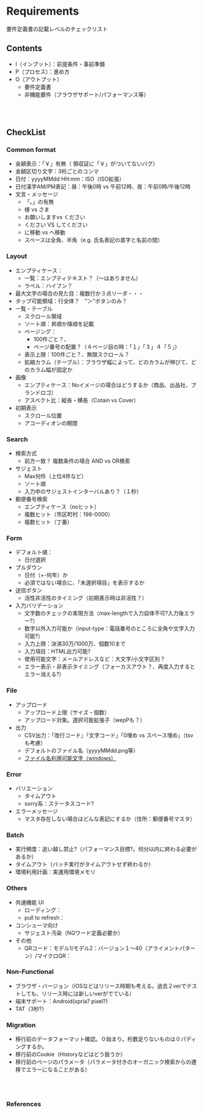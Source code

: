 # Requirements
要件定義書の記載レベルのチェックリスト

## Contents
- I（インプット）：前提条件・事前準備
- P（プロセス）：進め方
- O（アウトプット）
  - 要件定義書
  - 非機能要件（ブラウザサポート/パフォーマンス等）
<br>
<br>

## CheckList

### Common format
- 金額表示：「￥」有無（ 領収証に「￥」がついてないバグ）
- 金額区切り文字：3桁ごとのコンマ
- 日付：yyyyMMdd HH:mm：ISO（ISO拡張）
- 日付漢字AM/PM表記：昼：午後0時 vs 午前12時、夜：午前0時/午後12時
- 文言・メッセージ 
  - 「。」の有無
  - 様 vs さま
  - お願いしますvs ください
  - ください VS してください
  - に移動 vs へ移動
  - スペースは全角、半角（e.g. 氏名表記の苗字と名前の間）

### Layout
- エンプティケース：
  - 一覧：エンプティテキスト？（〜はありません）
  - ラベル：ハイフン？
- 最大文字の場合の見た目：複数行か３点リーダ・・・
- タップ可能領域：行全体？　"＞"ボタンのみ？
- 一覧・テーブル
  - スクロール領域
  - ソート順：昇順か降順を記載
  - ページング：
    - 100件ごと？、
    - ページ番号の配置？（４ページ目の時：「１」「３」４「５」）
  - 表示上限：100件ごと？、無限スクロール？
  - 拡縮カラム（テーブル）：ブラウザ幅によって、どのカラムが伸びて、どのカラム幅が固定か
- 画像
  - エンプティケース：Noイメージの場合はどうするか（商品、出品社、ブランドロゴ）
  - アスペクト比：縦長・横長（Cotain vs Cover）
- 初期表示
  - スクロール位置
  - アコーディオンの開閉

### Search
- 検索方式
  - 前方一致？ 複数条件の場合 AND vs OR検索
- サジェスト
  - Max何件（上位4件など）
  - ソート順
  - 入力中のサジェストインターバルあり？（１秒）
- 郵便番号検索
  - エンプティケース（noヒット）
  - 複数ヒット（市区町村：198-0000）
  - 複数ヒット（丁番）

### Form
- デフォルト値：
  - 日付選択
- プルダウン
  - 日付（+-何年）か
  - 必須ではない場合に、「未選択項目」を表示するか
- 送信ボタン
  - 活性非活性のタイミング（初期表示時は非活性？）
- 入力バリデーション
  - 文字数のチェックの実現方法（max-lengthで入力自体不可?入力後エラー?）
  - 数字以外入力可能か（input-type：電話番号のところに全角や文字入力可能?）
  - 入力上限：決済30万/1000万、個数10まで
  - 入力項目：HTML出力可能?
  - 使用可能文字：メールアドレスなど：大文字/小文字区別？
  - エラー表示・非表示タイミング（フォーカスアウト？、再度入力するとエラー消える?）

### File
- アップロード
  - アップロード上限（サイズ・個数）
  - アップロード対象。選択可能拡張子（wepPも？）
- 出力
  - CSV出力：「改行コード」「文字コード」「0埋め vs スペース埋め」（tsvも考慮）
  - デフォルトのファイル名（yyyyMMdd.png等）
  - [ファイル名利用可能文字（windows）](https://learn.microsoft.com/en-us/windows/win32/fileio/naming-a-file)

### Error
- バリエーション
  - タイムアウト
  - sorry系：ステータスコード?
- エラーメッセージ
  - マスタ存在しない場合はどんな表記にするか（住所：郵便番号マスタ）

### Batch
- 実行頻度：追い越し禁止?（パフォーマンス目標?。何分以内に終わる必要があるか）
- タイムアウト（バッチ実行がタイムアウトせず終わるか）
- 環境利用計画：実運用環境メモリ

### Others
- 共通機能 UI
  - ローディング：
  - pull to refresh：
- コンシューマ向け
  - サジェスト汚染（NGワード定義必要か）
- その他
  - QRコード：モデル1/モデル2：バージョン１〜40（アライメントパターン）/マイクロQR：

### Non-Functional
- ブラウザ・バージョン（iOSなどはリリース時期も考える。過去２verでテストしても、リリース時には新しいverがでている）
- 端末サポート：Android(xpria? pixel?)
- TAT（3秒?）

### Migration
- 移行前のデータフォーマット確認。０始まり。桁数足りないものは０パディングするか。
- 移行前のCookie（Historyなどはどう扱うか）
- 移行前のページのパラメータ（パラメータ付きのオーガニック検索からの遷移でエラーになることがある）

<br><br>
### References
